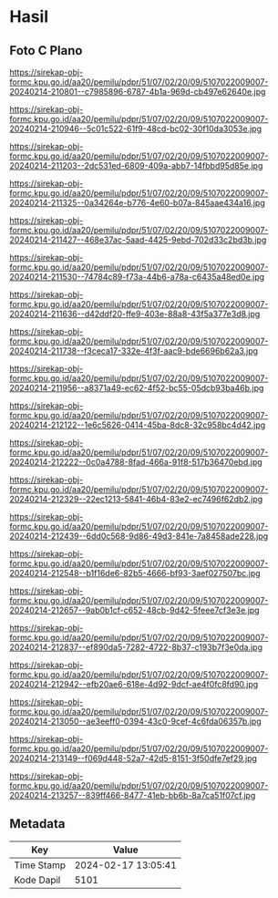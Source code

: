 # Hasil

## Foto C Plano

https://sirekap-obj-formc.kpu.go.id/aa20/pemilu/pdpr/51/07/02/20/09/5107022009007-20240214-210801--c7985896-6787-4b1a-969d-cb497e62640e.jpg

https://sirekap-obj-formc.kpu.go.id/aa20/pemilu/pdpr/51/07/02/20/09/5107022009007-20240214-210946--5c01c522-61f9-48cd-bc02-30f10da3053e.jpg

https://sirekap-obj-formc.kpu.go.id/aa20/pemilu/pdpr/51/07/02/20/09/5107022009007-20240214-211203--2dc531ed-6809-409a-abb7-14fbbd95d85e.jpg

https://sirekap-obj-formc.kpu.go.id/aa20/pemilu/pdpr/51/07/02/20/09/5107022009007-20240214-211325--0a34264e-b776-4e60-b07a-845aae434a16.jpg

https://sirekap-obj-formc.kpu.go.id/aa20/pemilu/pdpr/51/07/02/20/09/5107022009007-20240214-211427--468e37ac-5aad-4425-9ebd-702d33c2bd3b.jpg

https://sirekap-obj-formc.kpu.go.id/aa20/pemilu/pdpr/51/07/02/20/09/5107022009007-20240214-211530--74784c89-f73a-44b6-a78a-c6435a48ed0e.jpg

https://sirekap-obj-formc.kpu.go.id/aa20/pemilu/pdpr/51/07/02/20/09/5107022009007-20240214-211636--d42ddf20-ffe9-403e-88a8-43f5a377e3d8.jpg

https://sirekap-obj-formc.kpu.go.id/aa20/pemilu/pdpr/51/07/02/20/09/5107022009007-20240214-211738--f3ceca17-332e-4f3f-aac9-bde6696b62a3.jpg

https://sirekap-obj-formc.kpu.go.id/aa20/pemilu/pdpr/51/07/02/20/09/5107022009007-20240214-211956--a8371a49-ec62-4f52-bc55-05dcb93ba46b.jpg

https://sirekap-obj-formc.kpu.go.id/aa20/pemilu/pdpr/51/07/02/20/09/5107022009007-20240214-212122--1e6c5626-0414-45ba-8dc8-32c958bc4d42.jpg

https://sirekap-obj-formc.kpu.go.id/aa20/pemilu/pdpr/51/07/02/20/09/5107022009007-20240214-212222--0c0a4788-8fad-466a-91f8-517b36470ebd.jpg

https://sirekap-obj-formc.kpu.go.id/aa20/pemilu/pdpr/51/07/02/20/09/5107022009007-20240214-212329--22ec1213-5841-46b4-83e2-ec7496f62db2.jpg

https://sirekap-obj-formc.kpu.go.id/aa20/pemilu/pdpr/51/07/02/20/09/5107022009007-20240214-212439--6dd0c568-9d86-49d3-841e-7a8458ade228.jpg

https://sirekap-obj-formc.kpu.go.id/aa20/pemilu/pdpr/51/07/02/20/09/5107022009007-20240214-212548--b1f16de6-82b5-4666-bf93-3aef027507bc.jpg

https://sirekap-obj-formc.kpu.go.id/aa20/pemilu/pdpr/51/07/02/20/09/5107022009007-20240214-212657--9ab0b1cf-c652-48cb-9d42-5feee7cf3e3e.jpg

https://sirekap-obj-formc.kpu.go.id/aa20/pemilu/pdpr/51/07/02/20/09/5107022009007-20240214-212837--ef890da5-7282-4722-8b37-c193b7f3e0da.jpg

https://sirekap-obj-formc.kpu.go.id/aa20/pemilu/pdpr/51/07/02/20/09/5107022009007-20240214-212942--efb20ae6-618e-4d92-9dcf-ae4f0fc8fd90.jpg

https://sirekap-obj-formc.kpu.go.id/aa20/pemilu/pdpr/51/07/02/20/09/5107022009007-20240214-213050--ae3eeff0-0394-43c0-9cef-4c6fda06357b.jpg

https://sirekap-obj-formc.kpu.go.id/aa20/pemilu/pdpr/51/07/02/20/09/5107022009007-20240214-213149--f069d448-52a7-42d5-8151-3f50dfe7ef29.jpg

https://sirekap-obj-formc.kpu.go.id/aa20/pemilu/pdpr/51/07/02/20/09/5107022009007-20240214-213257--839ff466-8477-41eb-bb6b-8a7ca51f07cf.jpg


## Metadata

| Key        | Value               |
| ---------- | ------------------- |
| Time Stamp | 2024-02-17 13:05:41 |
| Kode Dapil | 5101                |



